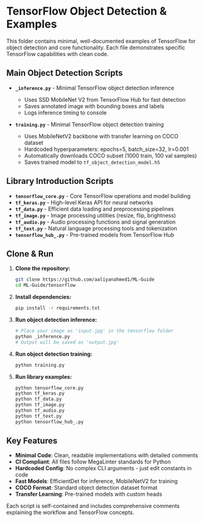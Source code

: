 # TensorFlow Object Detection & Examples

This folder contains minimal, well-documented examples of TensorFlow for object detection and core functionality. Each file demonstrates specific TensorFlow capabilities with clean code.

## Main Object Detection Scripts

- **`_inference.py`** - Minimal TensorFlow object detection inference
  - Uses SSD MobileNet V2 from TensorFlow Hub for fast detection
  - Saves annotated image with bounding boxes and labels
  - Logs inference timing to console

- **`training.py`** - Minimal TensorFlow object detection training
  - Uses MobileNetV2 backbone with transfer learning on COCO dataset
  - Hardcoded hyperparameters: epochs=5, batch_size=32, lr=0.001
  - Automatically downloads COCO subset (1000 train, 100 val samples)
  - Saves trained model to `tf_object_detection_model.h5`

## Library Introduction Scripts

- **`tensorflow_core.py`** - Core TensorFlow operations and model building
- **`tf_keras.py`** - High-level Keras API for neural networks
- **`tf_data.py`** - Efficient data loading and preprocessing pipelines
- **`tf_image.py`** - Image processing utilities (resize, flip, brightness)
- **`tf_audio.py`** - Audio processing functions and signal generation
- **`tf_text.py`** - Natural language processing tools and tokenization
- **`tensorflow_hub_.py`** - Pre-trained models from TensorFlow Hub

## Clone & Run

1. **Clone the repository:**
   ```bash
   git clone https://github.com/aaliyanahmed1/ML-Guide
   cd ML-Guide/tensorflow
   ```

2. **Install dependencies:**
   ```bash
   pip install -r requirements.txt
   ```

3. **Run object detection inference:**
   ```bash
   # Place your image as 'input.jpg' in the tensorflow folder
   python _inference.py
   # Output will be saved as 'output.jpg'
   ```

4. **Run object detection training:**
   ```bash
   python training.py
   ```

5. **Run library examples:**
   ```bash
   python tensorflow_core.py
   python tf_keras.py
   python tf_data.py
   python tf_image.py
   python tf_audio.py
   python tf_text.py
   python tensorflow_hub_.py
   ```

## Key Features

- **Minimal Code**: Clean, readable implementations with detailed comments
- **CI Compliant**: All files follow MegaLinter standards for Python
- **Hardcoded Config**: No complex CLI arguments - just edit constants in code
- **Fast Models**: EfficientDet for inference, MobileNetV2 for training
- **COCO Format**: Standard object detection dataset format
- **Transfer Learning**: Pre-trained models with custom heads

Each script is self-contained and includes comprehensive comments explaining the workflow and TensorFlow concepts.


